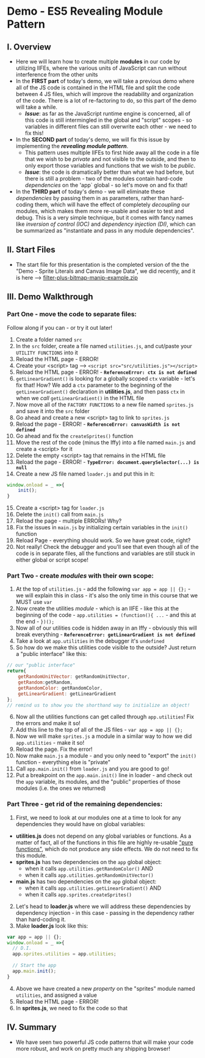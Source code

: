 # Demo - ES5 Revealing Module Pattern

## I. Overview
- Here we will learn how to create multiple **modules** in our code by utilizing IIFEs, where the various units of JavaScript can run without interference from the other units
- In the **FIRST part** of today's demo, we will take a previous demo where all of the JS code is contained in the HTML file and split the code between 4 JS files, which will improve the readability and organization of the code. There is a lot of re-factoring to do, so this part of the demo will take a while.
  - ***Issue***: as far as the JavaScript runtime engine is concerned, all of this code is still intermingled in the global and "script" scopes - so variables in different files can still overwrite each other - we need to fix this!
- In the **SECOND part** of today's demo, we will fix this issue by implementing the ***revealing module pattern***. 
  - This pattern uses multiple IIFEs to first hide away all the code in a file that we wish to be *private* and not visible to the outside, and then to only export those variables and functions that we wish to be *public*.
  - ***Issue***: the code is dramatically better than what we had before, but there is still a problem -  two of the  modules contain hard-code *dependencies* on the 'app` global - so let's move on and fix that!
- In the **THIRD part** of today's demo - we will eliminate these *dependencies* by passing them in as parameters, rather than hard-coding them, which will have the effect of completely *decoupling* our modules, which makes them more re-usable and easier to test and debug. This is a very simple technique, but it comes with fancy names like *inversion of control (IOC)* and *dependency injection (DI)*, which can be summarized as "instantiate and pass in any module dependencies".
  
 ## II. Start Files
- The start file for this presentation is the completed version of the the "Demo - Sprite Literals and Canvas Image Data", we did recently, and it is here --> [filter-plus-bitmap-manip-example.zip](./_files/filter-plus-bitmap-manip-example.zip)

## III. Demo Walkthrough

### Part One - move the code to separate files:

Follow along if you can - or try it out later!

1. Create a folder named `src`
2. In the `src` folder, create a file named `utilities.js`, and cut/paste your `UTILITY FUNCTIONS` into it
3. Reload the HTML page - ERROR!
4. Create your &lt;script> tag --> `<script src="src/utilities.js"></script>`
5. Reload the HTML page - ERROR! - **`ReferenceError: ctx is not defined`**
6. `getLinearGradient()` is looking for a globally scoped `ctx` variable - let's fix that! How? We add a `ctx` parameter to the beginning of the `getLinearGradient()` declaration in **utilities.js**, and then pass `ctx` in when we *call* `getLinearGradient()` in the HTML file  
7. Now move all of the `FACTORY FUNCTIONS` to a new file named `sprites.js` and save it into the `src` folder
8. Go ahead and create a new &lt;script> tag to link to `sprites.js`
9. Reload the page - ERROR! - **`ReferenceError: canvasWidth is not defined`** 
10. Go ahead and fix the `createSprites()` function
11. Move the rest of the code (minus the Iffy) into a file named `main.js` and create a &lt;script> for it
12. Delete the empty &lt;script> tag that remains in the HTML file
13. Reload the page - ERROR! - **`TypeError: document.querySelector(...) is null`**
14. Create a new JS file named `loader.js` and put this in it:

```js
window.onload = _ =>{
	init();
}
```
15. Create a &lt;script> tag for `loader.js`
16. Delete the `init()` call from `main.js`
17. Reload the page - multiple ERRORs! Why?
18. Fix the issues in `main.js` by initializing certain variables in the `init()` function
19. Reload Page - everything should work. So we have great code, right?
20. Not really! Check the debugger and you'll see that even though all of the code is in separate files, all the functions and variables are still stuck in either global or script scope!

### Part Two - create *modules* with their own scope:

1. At the top of `utilities.js` - add the following `var app = app || {};` - we will explain this in class - it's also the only time in this course that we MUST use `var`
2. Now create the utilities *module* - which is an IIFE - like this at the beginning of the code - `app.utilities = (function(){ ...` - and this at the end - `})();`
3. Now all of our utilities code is hidden away in an Iffy - obviously this will break everything - **`ReferenceError: getLinearGradient is not defined`**
4. Take a look at `app.utilities` in the debugger it's `undefined`
5. So how do we make this utilities code visible to the outside? Just return a "public interface" like this:

```js
// our "public interface"
return{
	getRandomUnitVector: getRandomUnitVector,
	getRandom:getRandom,
	getRandomColor: getRandomColor,
	getLinearGradient: getLinearGradient
};
// remind us to show you the shorthand way to initialize an object!
```
6. Now all the utilities functions can get called through `app.utilities`! Fix the errors and make it so!
7. Add this line to the top of all of the JS files - `var app = app || {};`
8. Now we will make `sprites.js` a module in a similar way to how we did `app.utilities` - make it so!
9. Reload the page. Fix the error!
10. Now make `main.js` a module - and you only need to "export" the `init()` function - everything else is "private"
11. Call `app.main.init()` from `loader.js` and you are good to go!
12. Put a breakpoint on the `app.main.init()` line in loader - and check out the `app` variable, its modules, and the "public" properties of those modules (i.e. the ones we returned)

### Part Three - get rid of the remaining dependencies:

1. First, we need to look at our modules one at a time to look for any dependencies they would have on global variables:
  - **utilities.js** does not depend on any global variables or functions. As a matter of fact, all of the functions in this file are highly re-usable ["pure functions"](https://en.wikipedia.org/wiki/Pure_function), which do not produce any side effects. We do not need to fix this module.
  - **sprites.js** has two dependencies on the `app` global object:
    - when it calls `app.utilities.getRandomColor()` AND 
    - when it calls `app.utilities.getRandomUnitVector()`
  - **main.js** has two dependencies on the `app` global object:
    - when it calls `app.utilities.getLinearGradient()` AND
    - when it calls `app.sprites.createSprites()`
2. Let's head to **loader.js** where we will address these dependencies by dependency injection - in this case - passing in the dependency rather than hard-coding it.
3. Make **loader.js** look like this:

```js
var app = app || {};
window.onload = _ =>{
  // D.I.
  app.sprites.utilities = app.utilities;
	
  // Start the app
  app.main.init();
}
```

4. Above we have created a new *property* on the "sprites" module named `utilities`, and assigned a value
5. Reload the HTML page - ERROR!
6. In **sprites.js**, we need to fix the code so that 

## IV. Summary

- We have seen two powerful JS code patterns that will make your code more robust, and work on pretty much any shipping browser!



